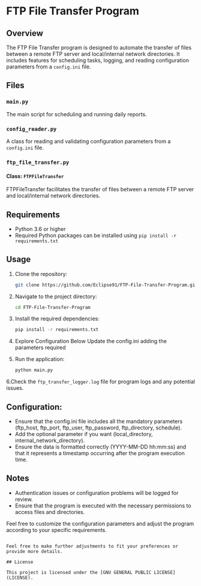 # FTP File Transfer Program

## Overview

The FTP File Transfer program is designed to automate the transfer of files between a remote FTP server and local/internal network directories. It includes features for scheduling tasks, logging, and reading configuration parameters from a `config.ini` file.

## Files

### `main.py`

The main script for scheduling and running daily reports.

### `config_reader.py`

A class for reading and validating configuration parameters from a `config.ini` file.

### `ftp_file_transfer.py`

#### Class: `FTPFileTransfer`

FTPFileTransfer facilitates the transfer of files between a remote FTP server and local/internal network directories.

## Requirements

- Python 3.6 or higher
- Required Python packages can be installed using `pip install -r requirements.txt`

## Usage

1. Clone the repository:

   ```bash
   git clone https://github.com/Eclipse91/FTP-File-Transfer-Program.git
   ```

2. Navigate to the project directory:

   ```bash
   cd FTP-File-Transfer-Program
   ```

3. Install the required dependencies:

   ```bash
   pip install -r requirements.txt
   ```

4. Explore Configuration Below
   Update the config.ini adding the parameters required
5. Run the application:

   ```bash
   python main.py
   ```
6.Check the `ftp_transfer_logger.log` file for program logs and any potential issues.

## Configuration:
   - Ensure that the config.ini file includes all the mandatory parameters (ftp_host, ftp_port, ftp_user, ftp_password, ftp_directory, schedule).
   - Add the optional parameter if you want (local_directory, internal_network_directory).
   - Ensure the data is formatted correctly (YYYY-MM-DD hh:mm:ss) and that it represents a timestamp occurring after the program execution time.

## Notes

- Authentication issues or configuration problems will be logged for review.
- Ensure that the program is executed with the necessary permissions to access files and directories.

Feel free to customize the configuration parameters and adjust the program according to your specific requirements.

```

Feel free to make further adjustments to fit your preferences or provide more details.

## License

This project is licensed under the [GNU GENERAL PUBLIC LICENSE](LICENSE).